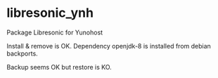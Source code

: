 libresonic_ynh
============
Package Libresonic for Yunohost

Install & remove is OK.
Dependency openjdk-8 is installed from debian backports.

Backup seems OK but restore is KO.
